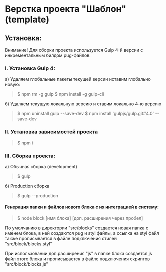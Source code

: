 # Верстка проекта "Шаблон" (template)

## Установка:
Внимание! Для сборки проекта используется Gulp 4-й версии с инкрементальным билдом pug-файлов.

### I. Установка Gulp 4:

а) Удаляем глобальные пакеты текущей версии иставим глобально новую:

> $ npm rm -g gulp
> $ npm install -g gulp-cli

б) Удаляем текущую локальную версию и ставим локально 4-ю версию

> $ npm uninstall gulp --save-dev
> $ npm install 'gulpjs/gulp.git#4.0' --save-dev


### II. Установка зависимостей проекта

> $ npm i

### III. Сборка проекта:

а) Обычная сборка (development)

> $ gulp

б) Production сборка

> $ gulp \-\-production

#### Генерация папки и файлов нового блока с их интеграцией в систему:

> $ node block [имя блока] [доп. расширения через пробел]

По умолчанию в директории "src/blocks" создается новая папка с именем блока, в ней создаются pug и styl файлы, а ссылка на styl файл также прописывается в файле подключения стилей "src/block/blocks.styl"

При использовании доп.расширения "js" в папке блока создается js файл этого блока и прописывается в файле подключения скриптов "src/block/blocks.js"
